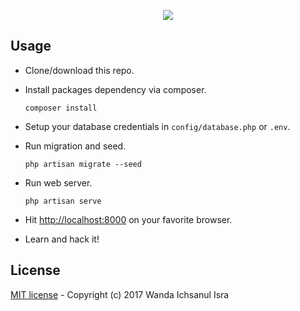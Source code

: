 <p align="center"><img src="https://preview.ibb.co/f9707a/Jun_12_2017_14_03_33.gif"></p>

## Usage

- Clone/download this repo.
- Install packages dependency via composer.

  `composer install`

- Setup your database credentials in `config/database.php` or `.env`.
- Run migration and seed.

    `php artisan migrate --seed`

- Run web server.

    `php artisan serve`

- Hit [http://localhost:8000](http://localhost:8000) on your favorite browser.
- Learn and hack it!

## License

[MIT license](http://opensource.org/licenses/MIT) - Copyright (c) 2017 Wanda Ichsanul Isra
